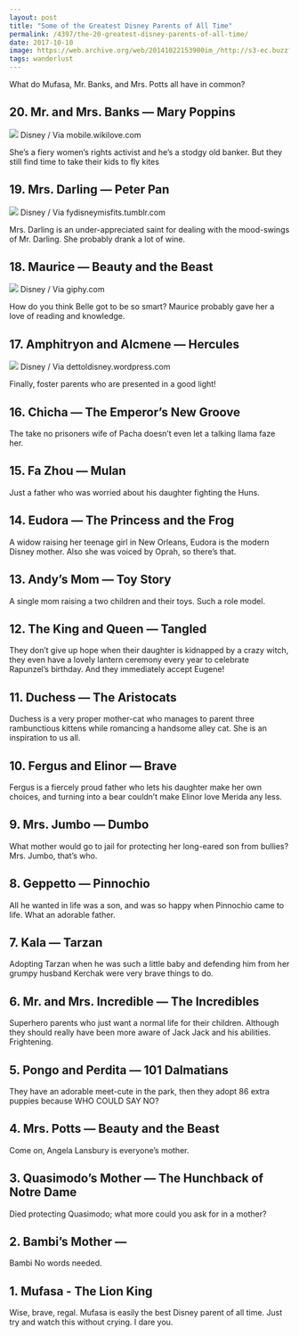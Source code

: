 ```yaml
---
layout: post
title: "Some of the Greatest Disney Parents of All Time"
permalink: /4397/the-20-greatest-disney-parents-of-all-time/
date: 2017-10-10
image: https://web.archive.org/web/20141022153900im_/http://s3-ec.buzzfed.com/static/2014-03/enhanced/webdr03/6/22/anigif_enhanced-buzz-10220-1394164333-6.gif
tags: wanderlust
---
```




What do Mufasa, Mr. Banks, and Mrs. Potts all have in common?

## 20. Mr. and Mrs. Banks — Mary Poppins
![](https://web.archive.org/web/20141022153900im_/http://s3-ec.buzzfed.com/static/2014-03/enhanced/webdr03/6/22/anigif_enhanced-buzz-10220-1394164333-6.gif)
Disney / Via mobile.wikilove.com

She’s a fiery women’s rights activist and he’s a stodgy old banker. But they still find time to take their kids to fly kites

## 19. Mrs. Darling — Peter Pan
![](https://web.archive.org/web/20141022160055im_/http://s3-ec.buzzfed.com/static/2014-03/enhanced/webdr05/6/23/anigif_enhanced-buzz-9618-1394165291-14.gif)
Disney / Via fydisneymisfits.tumblr.com

Mrs. Darling is an under-appreciated saint for dealing with the mood-swings of Mr. Darling. She probably drank a lot of wine.

## 18. Maurice — Beauty and the Beast
![](https://web.archive.org/web/20141022155933im_/http://s3-ec.buzzfed.com/static/2014-03/enhanced/webdr04/6/23/anigif_enhanced-buzz-32011-1394165415-8.gif)
Disney / Via giphy.com

How do you think Belle got to be so smart? Maurice probably gave her a love of reading and knowledge.

## 17. Amphitryon and Alcmene — Hercules
![](https://web.archive.org/web/20141022154058im_/http://s3-ec.buzzfed.com/static/2014-03/enhanced/webdr08/6/23/enhanced-buzz-21385-1394165675-5.jpg)
Disney / Via dettoldisney.wordpress.com

Finally, foster parents who are presented in a good light!

## 16. Chicha — The Emperor’s New Groove

The take no prisoners wife of Pacha doesn’t even let a talking llama faze her.

## 15. Fa Zhou — Mulan

Just a father who was worried about his daughter fighting the Huns.

## 14. Eudora — The Princess and the Frog

A widow raising her teenage girl in New Orleans, Eudora is the modern Disney mother. Also she was voiced by Oprah, so there’s that.

## 13. Andy’s Mom — Toy Story

A single mom raising a two children and their toys. Such a role model.

## 12. The King and Queen — Tangled

They don’t give up hope when their daughter is kidnapped by a crazy witch, they even have a lovely lantern ceremony every year to celebrate Rapunzel’s birthday. And they immediately accept Eugene!

## 11. Duchess — The Aristocats

Duchess is a very proper mother-cat who manages to parent three rambunctious kittens while romancing a handsome alley cat. She is an inspiration to us all.

## 10. Fergus and Elinor — Brave

Fergus is a fiercely proud father who lets his daughter make her own choices, and turning into a bear couldn’t make Elinor love Merida any less.

## 9. Mrs. Jumbo — Dumbo

What mother would go to jail for protecting her long-eared son from bullies? Mrs. Jumbo, that’s who.

## 8. Geppetto — Pinnochio

All he wanted in life was a son, and was so happy when Pinnochio came to life. What an adorable father.

## 7. Kala — Tarzan

Adopting Tarzan when he was such a little baby and defending him from her grumpy husband Kerchak were very brave things to do.

## 6. Mr. and Mrs. Incredible — The Incredibles

Superhero parents who just want a normal life for their children. Although they should really have been more aware of Jack Jack and his abilities. Frightening.

## 5. Pongo and Perdita — 101 Dalmatians

They have an adorable meet-cute in the park, then they adopt 86 extra puppies because WHO COULD SAY NO?

## 4. Mrs. Potts — Beauty and the Beast

Come on, Angela Lansbury is everyone’s mother.

## 3. Quasimodo’s Mother — The Hunchback of Notre Dame

Died protecting Quasimodo; what more could you ask for in a mother?

## 2. Bambi’s Mother —
Bambi
No words needed.

## 1. Mufasa - The Lion King

Wise, brave, regal. Mufasa is easily the best Disney parent of all time. Just try and watch this without crying. I dare you.
